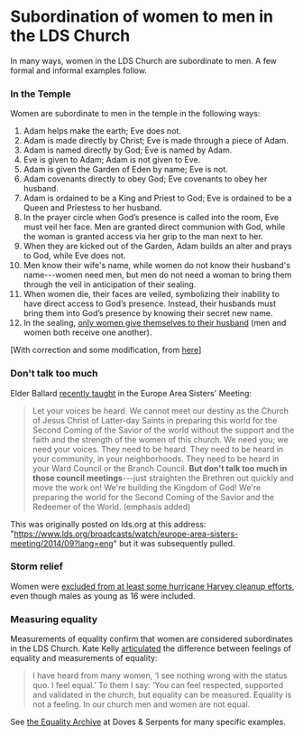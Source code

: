 # Subordination of women to men in the LDS Church

In many ways, women in the LDS Church are subordinate to men.  A few formal and informal examples follow.

### In the Temple

Women are subordinate to men in the temple in the following ways:

1. Adam helps make the earth; Eve does not.
2. Adam is made directly by Christ; Eve is made through a piece of Adam.
3. Adam is named directly by God; Eve is named by Adam.
4. Eve is given to Adam; Adam is not given to Eve.
5. Adam is given the Garden of Eden by name; Eve is not.
6. Adam covenants directly to obey God; Eve covenants to obey her husband.
7. Adam is ordained to be a King and Priest to God; Eve is ordained to be a Queen and Priestess to her husband.
8. In the prayer circle when God’s presence is called into the room, Eve must veil her face.  Men are granted direct communion with God, while the woman is granted access via her grip to the man next to her.
9. When they are kicked out of the Garden, Adam builds an alter and prays to God, while Eve does not.
10. Men know their wife's name, while women do not know their husband's name---women need men, but men do not need a woman to bring them through the veil in anticipation of their sealing.
11. When women die, their faces are veiled, symbolizing their inability to have direct access to God’s presence. Instead, their husbands must bring them into God’s presence by knowing their secret new name.
12. In the sealing, [only women give themselves to their husband](https://www.quora.com/What-are-the-covenants-that-are-made-in-a-Mormon-temple) (men and women both receive one another).

[With correction and some modification, from [here](http://exmormon.org/phorum/read.php?2,1305696,1305696,quote=1)]

### Don't talk too much

Elder Ballard [recently taught](https://www.youtube.com/watch?v=WSWPrzICnlQ) in the Europe Area Sisters' Meeting:

> Let your voices be heard.  We cannot meet our destiny as the Church of Jesus Christ of Latter-day Saints in preparing this world for the Second Coming of the Savior of the world without the support and the faith and the strength of the women of this church.  We need you; we need your voices.  They need to be heard. They need to be heard in your community, in your neighborhoods.  They need to be heard in your Ward Council or the Branch Council.  **But don't talk too much in those council meetings**---just straighten the Brethren out quickly and move the work on!  We're building the Kingdom of God!  We're preparing the world for the Second Coming of the Savior and the Redeemer of the World. (emphasis added)

This was originally posted on lds.org at this address: "https://www.lds.org/broadcasts/watch/europe-area-sisters-meeting/2014/09?lang=eng" but it was subsequently pulled.

### Storm relief

Women were [excluded from at least some hurricane Harvey cleanup efforts](https://www.reddit.com/r/exmormon/comments/6wrq0b/women_not_welcome/), even though males as young as 16 were included.

### Measuring equality

Measurements of equality confirm that women are considered subordinates in the LDS Church.  Kate Kelly [articulated](http://www.dovesandserpents.org/wp/2013/10/equality-is-not-a-feeling/) the difference between feelings of equality and measurements of equality:

> I have heard from many women, ‘I see nothing wrong with the status quo. I feel equal.’ To them I say: ‘You can feel respected, supported and validated in the church, but equality can be measured. Equality is not a feeling. In our church men and women are not equal.

See [the Equality Archive](http://www.dovesandserpents.org/wp/category/columns/equality-is-not-feeling/) at Doves & Serpents for many specific examples.
